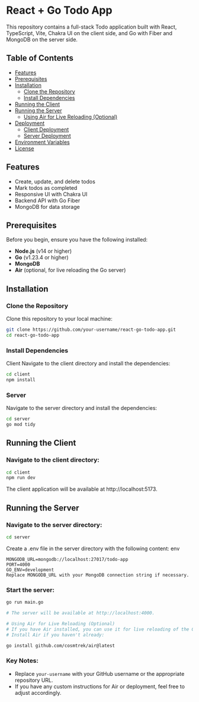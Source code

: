 # React + Go Todo App

This repository contains a full-stack Todo application built with React, TypeScript, Vite, Chakra UI on the client side, and Go with Fiber and MongoDB on the server side.

## Table of Contents
- [Features](#features)
- [Prerequisites](#prerequisites)
- [Installation](#installation)
  - [Clone the Repository](#clone-the-repository)
  - [Install Dependencies](#install-dependencies)
- [Running the Client](#running-the-client)
- [Running the Server](#running-the-server)
  - [Using Air for Live Reloading (Optional)](#using-air-for-live-reloading-optional)
- [Deployment](#deployment)
  - [Client Deployment](#client-deployment)
  - [Server Deployment](#server-deployment)
- [Environment Variables](#environment-variables)
- [License](#license)

## Features
- Create, update, and delete todos
- Mark todos as completed
- Responsive UI with Chakra UI
- Backend API with Go Fiber
- MongoDB for data storage

## Prerequisites
Before you begin, ensure you have the following installed:
- **Node.js** (v14 or higher)
- **Go** (v1.23.4 or higher)
- **MongoDB**
- **Air** (optional, for live reloading the Go server)

## Installation

### Clone the Repository
Clone this repository to your local machine:

```bash
git clone https://github.com/your-username/react-go-todo-app.git
cd react-go-todo-app
```

### Install Dependencies
Client
Navigate to the client directory and install the dependencies:

```bash
cd client
npm install
```

### Server
Navigate to the server directory and install the dependencies:

```bash
cd server
go mod tidy
```



## Running the Client
### Navigate to the client directory:

```bash
cd client
npm run dev
```
The client application will be available at http://localhost:5173.

## Running the Server
### Navigate to the server directory:

``` bash
cd server
```
Create a .env file in the server directory with the following content: env

```
MONGODB_URL=mongodb://localhost:27017/todo-app
PORT=4000
GO_ENV=development
Replace MONGODB_URL with your MongoDB connection string if necessary.
```

### Start the server:

```bash
go run main.go

# The server will be available at http://localhost:4000.

# Using Air for Live Reloading (Optional)
# If you have Air installed, you can use it for live reloading of the Go server during development.
# Install Air if you haven't already:

go install github.com/cosmtrek/air@latest

```

### Key Notes:
- Replace `your-username` with your GitHub username or the appropriate repository URL.
- If you have any custom instructions for Air or deployment, feel free to adjust accordingly.
